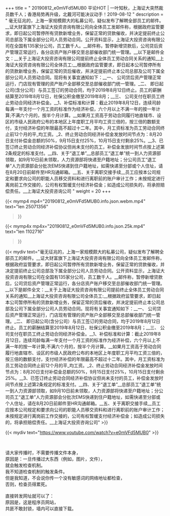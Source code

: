 +++
title = " 20190812_e0mVFd5MUB0 平论HOT | 一叶知秋，上海证大突然裁员数千人；香港局势再升级，北戴河可能决议动手！2019-08-12 "
description = " 毫无征兆的，上海一家规模颇大的私募公司，疑似发布了解聘全部员工的邮件。__证大财富旗下上海证大投资咨询有限公司向全体员工发邮件称，根据政府监管要求，即日起公司暂停所有贷款新增业务，保留正常的贷款催收，并决定提前终止公司总部及下属全部分公司人员劳动合同。公开资料显示，上海证大投资咨询有限公司在全国有135家分公司，员工数千人。__邮件称，暂停新增贷款后，公司贷后资产管理正常运行，各分店资产账户移交至总部催收部门统一管理。__以下是邮件全文：__关于上海证大投资咨询有限公司提前终止全体员工劳动合同关系的通知__上海证大投资咨询有限公司全体员工:__根据政府监管要求，即日起本公司暂停所有的货款新增业务，保留正常的货后催收，并决定提前终止本公司总部及公司下属全部分公司人员劳动合同。现将有关事宜通知如下：__一、 公司贷后资产管理正常运行，门店现有管理的资产账户全部移交至总部催收部门统一管理。_二、 即日起公司(含分公司）与员工签订的劳动合同，均于2019年8月12日终止。员工的薪酬结算至2019年8月12日，社保公积金缴至2019年8月；__三、 公司支付在职员工终止劳动合同经济补偿金。__1、补偿标准和计算：截止2019年8月12日，连续司龄每满一年支付一个月工资的标准作为经济补偿，六个月以上不满一年的按一年计算;不满六个月的，按半个月计算。__如果月工资高于劳动合同履行地直辖市、设区的市级人民政府公布的本地区上年度职工月平均工资三倍的，按三倍的数额支付，支付经济补偿的年限最高不超过十二年。其中，月工资标准为员工劳动合同终止前12个月的平_均工资。_2、终止劳动合同经济补偿金发放时间节点为：8月20日支付补偿金总额的50%，9月15日支付25%，10月15日支付剩余25%。__3、已签订终止劳动合同经济补偿协议但尚未支付的员工，补偿金发放时间节点按上述第2条规定的标准支付。__四、关于“退工单”__总部员工“退工单”统一到人力资源部领取，如9月10日前未领取，人力资源部将快递至户籍地址；分公司员工“退工单”人力资源部会分批次EMS快递到住户籍地址，如需快递至分部或个人住址，请在8月20日前邮件至HR沟通邮箱。__五、关于离职交接手续__员工应按本公司规定和要求向公司的职能人员移交资料和进行离职前的账户审计工作；未按规定进行离岗前工作交接的，公司有权暂缓支付经济补偿金；如造成公司损失的，将承担赔偿责任。__上海证大投资咨询公司 "
weight = 20
+++

{{< mymp4 mp4="20190812_e0mVFd5MUB0.info.json.webm.mp4" 
text="len 25071356"
>}}

{{< mymp4x  mp4x="20190812_e0mVFd5MUB0.info.json.25k.mp4"
text="len 1102716"
>}}


{{< mydiv text="毫无征兆的，上海一家规模颇大的私募公司，疑似发布了解聘全部员工的邮件。__证大财富旗下上海证大投资咨询有限公司向全体员工发邮件称，根据政府监管要求，即日起公司暂停所有贷款新增业务，保留正常的贷款催收，并决定提前终止公司总部及下属全部分公司人员劳动合同。公开资料显示，上海证大投资咨询有限公司在全国有135家分公司，员工数千人。__邮件称，暂停新增贷款后，公司贷后资产管理正常运行，各分店资产账户移交至总部催收部门统一管理。__以下是邮件全文：__关于上海证大投资咨询有限公司提前终止全体员工劳动合同关系的通知__上海证大投资咨询有限公司全体员工:__根据政府监管要求，即日起本公司暂停所有的货款新增业务，保留正常的货后催收，并决定提前终止本公司总部及公司下属全部分公司人员劳动合同。现将有关事宜通知如下：__一、 公司贷后资产管理正常运行，门店现有管理的资产账户全部移交至总部催收部门统一管理。_二、 即日起公司(含分公司）与员工签订的劳动合同，均于2019年8月12日终止。员工的薪酬结算至2019年8月12日，社保公积金缴至2019年8月；__三、 公司支付在职员工终止劳动合同经济补偿金。__1、补偿标准和计算：截止2019年8月12日，连续司龄每满一年支付一个月工资的标准作为经济补偿，六个月以上不满一年的按一年计算;不满六个月的，按半个月计算。__如果月工资高于劳动合同履行地直辖市、设区的市级人民政府公布的本地区上年度职工月平均工资三倍的，按三倍的数额支付，支付经济补偿的年限最高不超过十二年。其中，月工资标准为员工劳动合同终止前12个月的平_均工资。_2、终止劳动合同经济补偿金发放时间节点为：8月20日支付补偿金总额的50%，9月15日支付25%，10月15日支付剩余25%。__3、已签订终止劳动合同经济补偿协议但尚未支付的员工，补偿金发放时间节点按上述第2条规定的标准支付。__四、关于“退工单”__总部员工“退工单”统一到人力资源部领取，如9月10日前未领取，人力资源部将快递至户籍地址；分公司员工“退工单”人力资源部会分批次EMS快递到住户籍地址，如需快递至分部或个人住址，请在8月20日前邮件至HR沟通邮箱。__五、关于离职交接手续__员工应按本公司规定和要求向公司的职能人员移交资料和进行离职前的账户审计工作；未按规定进行离岗前工作交接的，公司有权暂缓支付经济补偿金；如造成公司损失的，将承担赔偿责任。__上海证大投资咨询公司" >}}
<br>

{{< mydiv text="https://www.youtube.com/watch?v=e0mVFd5MUB0" >}}


<br>

请大家传播时，不需要传播文件本身，<br>
原因是：一旦传播过大东西（例如，图片，文件），<br>
就会触发检查机制。<br>
我不知道检查机制的触发条件。<br>
但是我知道，不会说你传一个没有敏感词的网络地址都检查，<br>
否则，检查员得累死。<br><br>
直接转发网址就可以了：<br>
原因是，这是程序员网站，<br>
共匪不敢封锁，墙内可以直接下载。


